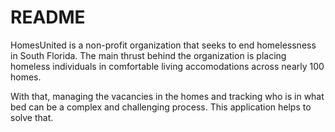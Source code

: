 # README

HomesUnited is a non-profit organization that seeks to end homelessness in South Florida.
The main thrust behind the organization is placing homeless individuals in
comfortable living accomodations across nearly 100 homes.

With that, managing the vacancies in the homes and tracking who is in what bed
can be a complex and challenging process. This application helps to solve that.
